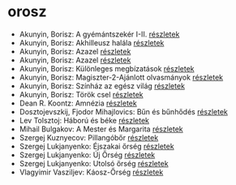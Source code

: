 # orosz

- Akunyin, Borisz: A ​gyémántszekér I-II. [részletek](_details/%7Bopf.creator%7D.md#id_1110)
- Akunyin, Borisz: Akhilleusz halála [részletek](_details/%7Bopf.creator%7D.md#id_913)
- Akunyin, Borisz: Azazel [részletek](_details/%7Bopf.creator%7D.md#id_909)
- Akunyin, Borisz: Azazel [részletek](_details/%7Bopf.creator%7D.md#id_915)
- Akunyin, Borisz: Különleges megbízatások [részletek](_details/%7Bopf.creator%7D.md#id_911)
- Akunyin, Borisz: Magiszter-2-Ajánlott ​olvasmányok [részletek](_details/%7Bopf.creator%7D.md#id_1109)
- Akunyin, Borisz: Színház ​az egész világ [részletek](_details/%7Bopf.creator%7D.md#id_1107)
- Akunyin, Borisz: Török csel [részletek](_details/%7Bopf.creator%7D.md#id_917)
- Dean R. Koontz: Amnézia [részletek](_details/%7Bopf.creator%7D.md#id_1094)
- Dosztojevszkij, Fjodor Mihajlovics: Bűn és bűnhődés [részletek](_details/%7Bopf.creator%7D.md#id_346)
- Lev Tolsztoj: Háború és béke [részletek](_details/%7Bopf.creator%7D.md#id_563)
- Mihail Bulgakov: A Mester és Margarita [részletek](_details/%7Bopf.creator%7D.md#id_275)
- Szergej Kuznyecov: Pillangóbőr [részletek](_details/%7Bopf.creator%7D.md#id_527)
- Szergej Lukjanyenko: Éjszakai őrség [részletek](_details/%7Bopf.creator%7D.md#id_461)
- Szergej Lukjanyenko: Új Őrség [részletek](_details/%7Bopf.creator%7D.md#id_458)
- Szergej Lukjanyenko: Utolsó őrség [részletek](_details/%7Bopf.creator%7D.md#id_457)
- Vlagyimir Vasziljev: Káosz-Őrség [részletek](_details/%7Bopf.creator%7D.md#id_460)